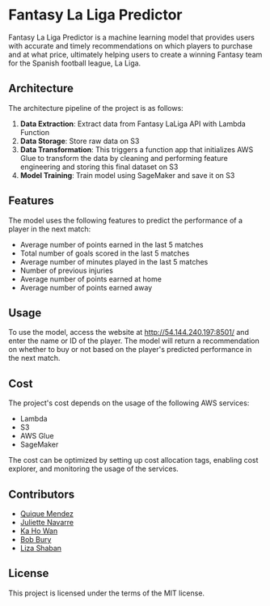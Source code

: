 # Fantasy La Liga Predictor

Fantasy La Liga Predictor is a machine learning model that provides users with accurate and timely recommendations on which players to purchase and at what price, ultimately helping users to create a winning Fantasy team for the Spanish football league, La Liga.

## Architecture

The architecture pipeline of the project is as follows:

1. **Data Extraction**: Extract data from Fantasy LaLiga API with Lambda Function
2. **Data Storage**: Store raw data on S3
3. **Data Transformation**: This triggers a function app that initializes AWS Glue to transform the data by cleaning and performing feature engineering and storing this final dataset on S3
4. **Model Training**: Train model using SageMaker and save it on S3

## Features

The model uses the following features to predict the performance of a player in the next match:

- Average number of points earned in the last 5 matches
- Total number of goals scored in the last 5 matches
- Average number of minutes played in the last 5 matches
- Number of previous injuries
- Average number of points earned at home
- Average number of points earned away

## Usage

To use the model, access the website at http://54.144.240.197:8501/ and enter the name or ID of the player. The model will return a recommendation on whether to buy or not based on the player's predicted performance in the next match.

## Cost

The project's cost depends on the usage of the following AWS services:

- Lambda
- S3
- AWS Glue
- SageMaker

The cost can be optimized by setting up cost allocation tags, enabling cost explorer, and monitoring the usage of the services.

## Contributors

- [Quique Mendez](https://github.com/quiquemz)
- [Juliette Navarre](https://www.linkedin.com/in/juliette-navarre/)
- [Ka Ho Wan](https://www.linkedin.com/in/terrancewankaho/)
- [Bob Bury](https://www.linkedin.com/in/bob-bury-/)
- [Liza Shaban](https://www.linkedin.com/in/liza-shaban-%F0%9F%87%BA%F0%9F%87%A6-791336190/)



## License

This project is licensed under the terms of the MIT license.

